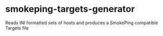# smokeping-targets-generator
Reads INI formatted sets of hosts and produces a SmokePing compatible Targets file
